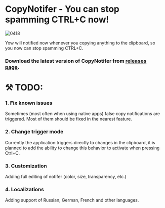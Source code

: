 # CopyNotifer - You can stop spamming CTRL+C now!
![0418](https://github.com/user-attachments/assets/034df27c-ad2a-4a21-83e3-82cf54bf6d71)

Yow will notified now whenever you copying anything to the clipboard, so you now can stop spamming CTRL+C.

### Download the latest version of CopyNotifer from [releases page](https://github.com/Hazzz895/CopyNotifer/releases).

# ⚒️ TODO:
### 1. Fix known issues
Sometimes (most often when using native apps) false copy notifications are triggered. Most of them should be fixed in the nearest feature.

### 2. Change trigger mode
Currently the application triggers directly to changes in the clipboard, it is planned to add the ability to change this behavior to activate when pressing Ctrl+C.

### 3. Customization
Adding full editing of notifer (color, size, transparency, etc.)

### 4. Localizations
Adding support of Russian, German, French and other languages.
